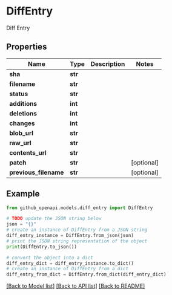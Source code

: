 # DiffEntry

Diff Entry

## Properties

Name | Type | Description | Notes
------------ | ------------- | ------------- | -------------
**sha** | **str** |  | 
**filename** | **str** |  | 
**status** | **str** |  | 
**additions** | **int** |  | 
**deletions** | **int** |  | 
**changes** | **int** |  | 
**blob_url** | **str** |  | 
**raw_url** | **str** |  | 
**contents_url** | **str** |  | 
**patch** | **str** |  | [optional] 
**previous_filename** | **str** |  | [optional] 

## Example

```python
from github_openapi.models.diff_entry import DiffEntry

# TODO update the JSON string below
json = "{}"
# create an instance of DiffEntry from a JSON string
diff_entry_instance = DiffEntry.from_json(json)
# print the JSON string representation of the object
print(DiffEntry.to_json())

# convert the object into a dict
diff_entry_dict = diff_entry_instance.to_dict()
# create an instance of DiffEntry from a dict
diff_entry_from_dict = DiffEntry.from_dict(diff_entry_dict)
```
[[Back to Model list]](../README.md#documentation-for-models) [[Back to API list]](../README.md#documentation-for-api-endpoints) [[Back to README]](../README.md)



